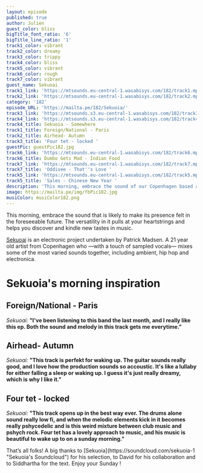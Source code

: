 ```yaml
---
layout: episode
published: true
author: Julien
guest_color: bliss
bigTitle_font_ratio: '6'
bigTitle_line_ratio: '1'
track1_color: vibrant
track2_color: dreamy
track3_color: trippy
track4_color: bliss
track5_color: vibrant
track6_color: rough
track7_color: vibrant
guest_name: Sekuoai
track1_link: 'https://mtsounds.eu-central-1.wasabisys.com/182/track1.mp3'
track2_link: 'https://mtsounds.eu-central-1.wasabisys.com/182/track2.mp3'
category: '182'
episode_URL: 'https://mailta.pe/182/Sekuoia/'
track3_link: 'https://mtsounds.s3.eu-central-1.wasabisys.com/182/track3.mp3'
track4_link: 'https://mtsounds.s3.eu-central-1.wasabisys.com/182/track4.mp3'
track4_title: Sekuoia - Somewhere
track1_title: Foreign/National - Paris
track2_title: Airhead- Autumn
track3_title: 'Four tet - locked '
guestPic: guestPic182.jpg
track6_link: 'https://mtsounds.eu-central-1.wasabisys.com/182/track6.mp3'
track6_title: Dumbo Gets Mad - Indian Food
track7_link: 'https://mtsounds.eu-central-1.wasabisys.com/182/track7.mp3'
track7_title: 'Oddisee - That''s Love '
track5_link: 'https://mtsounds.eu-central-1.wasabisys.com/182/track5.mp3'
track5_title: 'Sales - Chinese New Year '
description: 'This morning, embrace the sound of our Copenhagen based artist : Sekuoia.'
image: https://mailta.pe/img/fbPic182.jpg
musiColor: musiColor182.png
---
```


<p id="introduction">This morning, embrace the sound that is likely to make its presence felt in the foreseeable future. The versatility in it pulls at your heartstrings and helps you discover and kindle new tastes in music.</p>

[Sekuoai](https://www.facebook.com/sekuoia "Sekuoai's Facebook") is an electronic project undertaken by Patrick Madsen. A 21 year old artist from Copenhagen who —with a touch of sampled vocals— mixes some of the most varied sounds together, including ambient, hip hop and electronica.

# Sekuoia's morning inspiration

## Foreign/National - Paris
_Sekuoai:_ **"**I've been listening to this band the last month, and I really like this ep. Both the sound and melody in this track gets me everytime.**"**

## Airhead- Autumn
_Sekuoai:_ **"**This track is perfekt for waking up. The guitar sounds really good, and I love how the production sounds so accoustic. It's like a lullaby for either falling a sleep or waking up. I guess it's just really dreamy, which is why I like it.**"**

## Four tet - locked
_Sekuoai:_ **"**This track opens up in the best way ever. The drums alone sound really low fi, and when the melodic elements kick in it becomes really pshycedelic and is this weird mixture between club music and pshych rock. Four tet has a lovely approach to music, and his music is beautiful to wake up to on a sunday morning.**"**

 
<p id="outroduction">
That’s all folks! A big thanks to [Sekuoia](https://soundcloud.com/sekuoia-1 "Sekuoia's Soundcloud") for his selection, to David for his collaboration and to Siddhartha for the text.
Enjoy your Sunday ! </p>
